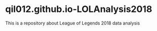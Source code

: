 # qil012.github.io-LOLAnalysis2018
This is a repository about League of Legends 2018 data analysis 
